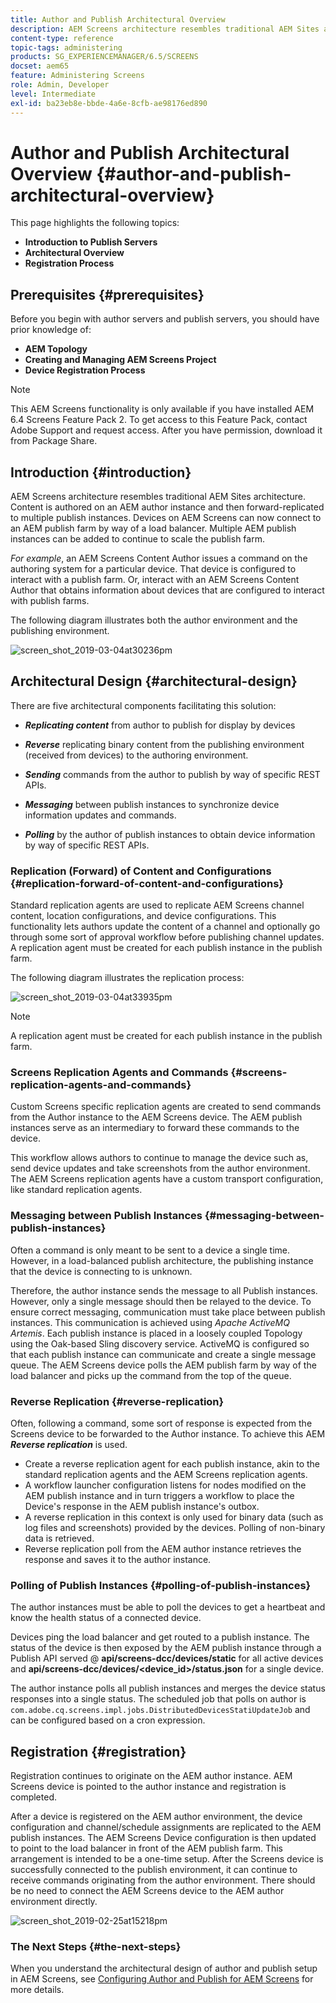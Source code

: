 ```yaml
---
title: Author and Publish Architectural Overview
description: AEM Screens architecture resembles traditional AEM Sites architecture. Content is authored on an AEM author instance and then forward-replicated to multiple publish instances.
content-type: reference
topic-tags: administering
products: SG_EXPERIENCEMANAGER/6.5/SCREENS
docset: aem65
feature: Administering Screens
role: Admin, Developer
level: Intermediate
exl-id: ba23eb8e-bbde-4a6e-8cfb-ae98176ed890
---
```

# Author and Publish Architectural Overview {#author-and-publish-architectural-overview}

This page highlights the following topics:

* **Introduction to Publish Servers**
* **Architectural Overview**
* **Registration Process**

## Prerequisites {#prerequisites}

Before you begin with author servers and publish servers, you should have prior knowledge of:

* **AEM Topology**
* **Creating and Managing AEM Screens Project**
* **Device Registration Process**

>[!NOTE]
>
>This AEM Screens functionality is only available if you have installed AEM 6.4 Screens Feature Pack 2. To get access to this Feature Pack, contact Adobe Support and request access. After you have permission, download it from Package Share.

## Introduction {#introduction}

AEM Screens architecture resembles traditional AEM Sites architecture. Content is authored on an AEM author instance and then forward-replicated to multiple publish instances. Devices on AEM Screens can now connect to an AEM publish farm by way of a load balancer. Multiple AEM publish instances can be added to continue to scale the publish farm.

*For example*, an AEM Screens Content Author issues a command on the authoring system for a particular device. That device is configured to interact with a publish farm. Or, interact with an AEM Screens Content Author that obtains information about devices that are configured to interact with publish farms.

The following diagram illustrates both the author environment and the publishing environment.

![screen_shot_2019-03-04at30236pm](assets/screen_shot_2019-03-04at30236pm.png)

## Architectural Design {#architectural-design}

There are five architectural components facilitating this solution:

* ***Replicating content*** from author to publish for display by devices

* ***Reverse*** replicating binary content from the publishing environment (received from devices) to the authoring environment.
* ***Sending*** commands from the author to publish by way of specific REST APIs.
* ***Messaging*** between publish instances to synchronize device information updates and commands.
* ***Polling*** by the author of publish instances to obtain device information by way of specific REST APIs.

### Replication (Forward) of Content and Configurations {#replication-forward-of-content-and-configurations}

Standard replication agents are used to replicate AEM Screens channel content, location configurations, and device configurations. This functionality lets authors update the content of a channel and optionally go through some sort of approval workflow before publishing channel updates. A replication agent must be created for each publish instance in the publish farm.

The following diagram illustrates the replication process:

![screen_shot_2019-03-04at33935pm](assets/screen_shot_2019-03-04at33935pm.png)

>[!NOTE]
>
>A replication agent must be created for each publish instance in the publish farm.

### Screens Replication Agents and Commands {#screens-replication-agents-and-commands}

Custom Screens specific replication agents are created to send commands from the Author instance to the AEM Screens device. The AEM publish instances serve as an intermediary to forward these commands to the device.

This workflow allows authors to continue to manage the device such as, send device updates and take screenshots from the author environment. The AEM Screens replication agents have a custom transport configuration, like standard replication agents.

### Messaging between Publish Instances {#messaging-between-publish-instances}

Often a command is only meant to be sent to a device a single time. However, in a load-balanced publish architecture, the publishing instance that the device is connecting to is unknown.

Therefore, the author instance sends the message to all Publish instances. However, only a single message should then be relayed to the device. To ensure correct messaging, communication must take place between publish instances. This communication is achieved using *Apache ActiveMQ Artemis*. Each publish instance is placed in a loosely coupled Topology using the Oak-based Sling discovery service. ActiveMQ is configured so that each publish instance can communicate and create a single message queue. The AEM Screens device polls the AEM publish farm by way of the load balancer and picks up the command from the top of the queue.

### Reverse Replication {#reverse-replication}

Often, following a command, some sort of response is expected from the Screens device to be forwarded to the Author instance. To achieve this AEM ***Reverse replication*** is used.

* Create a reverse replication agent for each publish instance, akin to the standard replication agents and the AEM Screens replication agents.
* A workflow launcher configuration listens for nodes modified on the AEM publish instance and in turn triggers a workflow to place the Device's response in the AEM publish instance's outbox.
* A reverse replication in this context is only used for binary data (such as log files and screenshots) provided by the devices. Polling of non-binary data is retrieved.
* Reverse replication poll from the AEM author instance retrieves the response and saves it to the author instance.

### Polling of Publish Instances {#polling-of-publish-instances}

The author instances must be able to poll the devices to get a heartbeat and know the health status of a connected device.

Devices ping the load balancer and get routed to a publish instance. The status of the device is then exposed by the AEM publish instance through a Publish API served @ **api/screens-dcc/devices/static** for all active devices and **api/screens-dcc/devices/<device_id>/status.json** for a single device.

The author instance polls all publish instances and merges the device status responses into a single status. The scheduled job that polls on author is `com.adobe.cq.screens.impl.jobs.DistributedDevicesStatiUpdateJob` and can be configured based on a cron expression.

## Registration {#registration}

Registration continues to originate on the AEM author instance. AEM Screens device is pointed to the author instance and registration is completed.

After a device is registered on the AEM author environment, the device configuration and channel/schedule assignments are replicated to the AEM publish instances. The AEM Screens Device configuration is then updated to point to the load balancer in front of the AEM publish farm. This arrangement is intended to be a one-time setup. After the Screens device is successfully connected to the publish environment, it can continue to receive commands originating from the author environment. There should be no need to connect the AEM Screens device to the AEM author environment directly.

![screen_shot_2019-02-25at15218pm](assets/screen_shot_2019-02-25at15218pm.png)

### The Next Steps {#the-next-steps}

When you understand the architectural design of author and publish setup in AEM Screens, see [Configuring Author and Publish for AEM Screens](author-and-publish.md) for more details.
